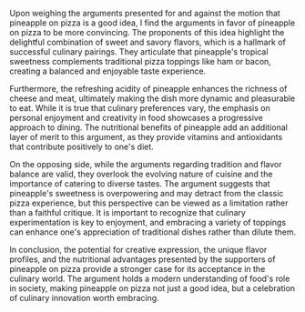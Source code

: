 Upon weighing the arguments presented for and against the motion that pineapple on pizza is a good idea, I find the arguments in favor of pineapple on pizza to be more convincing. The proponents of this idea highlight the delightful combination of sweet and savory flavors, which is a hallmark of successful culinary pairings. They articulate that pineapple's tropical sweetness complements traditional pizza toppings like ham or bacon, creating a balanced and enjoyable taste experience.

Furthermore, the refreshing acidity of pineapple enhances the richness of cheese and meat, ultimately making the dish more dynamic and pleasurable to eat. While it is true that culinary preferences vary, the emphasis on personal enjoyment and creativity in food showcases a progressive approach to dining. The nutritional benefits of pineapple add an additional layer of merit to this argument, as they provide vitamins and antioxidants that contribute positively to one's diet.

On the opposing side, while the arguments regarding tradition and flavor balance are valid, they overlook the evolving nature of cuisine and the importance of catering to diverse tastes. The argument suggests that pineapple's sweetness is overpowering and may detract from the classic pizza experience, but this perspective can be viewed as a limitation rather than a faithful critique. It is important to recognize that culinary experimentation is key to enjoyment, and embracing a variety of toppings can enhance one's appreciation of traditional dishes rather than dilute them.

In conclusion, the potential for creative expression, the unique flavor profiles, and the nutritional advantages presented by the supporters of pineapple on pizza provide a stronger case for its acceptance in the culinary world. The argument holds a modern understanding of food's role in society, making pineapple on pizza not just a good idea, but a celebration of culinary innovation worth embracing.